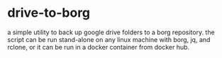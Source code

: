 # drive-to-borg
a simple utility to back up google drive folders to a borg repository.
the script can be run stand-alone on any linux machine with borg, jq, and rclone, or it can be run in a docker container from docker hub.
